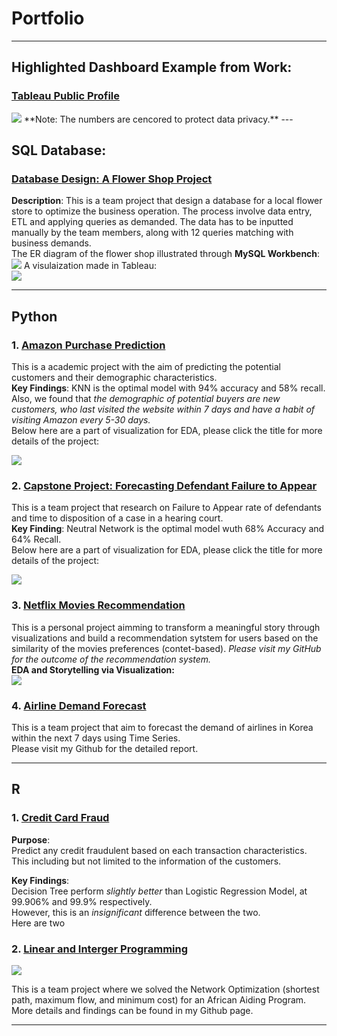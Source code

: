 # Portfolio

---
## Highlighted Dashboard Example from Work: 

### [Tableau Public Profile](https://public.tableau.com/app/profile/minh.nguyen1290)

<img src="Category.png?raw=true"/>
**Note: The numbers are cencored to protect data privacy.**
---

## SQL Database:

### [Database Design: A Flower Shop Project](https://github.com/huuminhn/SQL_Data_Base_Design_Flower_Shop)
**Description**: This is a team project that design a database for a local flower store to optimize the business operation. The process involve data entry, ETL and applying queries as demanded. The data has to be inputted manually by the team members, along with 12 queries matching with business demands.  
The ER diagram of the flower shop illustrated through **MySQL Workbench**:  
<img src="Flower_ER.png?raw=true"/>
A visulaization made in Tableau:  
<img src="flowershop.png?raw=true"/>

---


## Python


### 1. [Amazon Purchase Prediction](https://github.com/huuminhn/Amazon_Purchase_Prediction)  
This is a academic project with the aim of predicting the potential customers and their demographic characteristics.  
**Key Findings**: KNN is the optimal model with 94% accuracy and 58% recall. Also, we found that *the demographic of potential buyers are new customers, who last visited the website within 7 days and have a habit of visiting Amazon every 5-30 days.*  
Below here are a part of visualization for EDA, please click the title for more details of the project:  

<img src="amazon_appendix.png?raw=true"/>  

### 2. [Capstone Project: Forecasting Defendant Failure to Appear](https://github.com/huuminhn/Capstone_Project)  
This is a team project that research on Failure to Appear rate of defendants and time to disposition of a case in a hearing court.  
**Key Finding**: Neutral Network is the optimal model wuth 68% Accuracy and 64% Recall.  
Below here are a part of visualization for EDA, please click the title for more details of the project:  

<img src="capstone.png?raw=true"/> 

### 3. [Netflix Movies Recommendation](https://github.com/huuminhn/Netflix_Visualization_Recommendation)  
This is a personal project aimming to transform a meaningful story through visualizations and build a recommendation sytstem for users based on
the similarity of the movies preferences (contet-based). *Please visit my GitHub for the outcome of the recommendation system.*    
**EDA and Storytelling via Visualization:**  
<img src="Netflix_Charts.jpg?raw=true"/>  


### 4. [Airline Demand Forecast](https://github.com/huuminhn/Airline_Demand_Forecast)  
This is a team project that aim to forecast the demand of airlines in Korea within the next 7 days using Time Series.  
Please visit my Github for the detailed report.  

---
## R


### 1. [Credit Card Fraud](https://github.com/huuminhn/Credit_Fraud_R)
**Purpose**:  
Predict any credit fraudulent based on each transaction characteristics.
This including but not limited to the information of the customers.

**Key Findings**:    
Decision Tree perform *slightly better* than Logistic Regression Model, at 99.906% and 99.9% respectively.  
However, this is an *insignificant* difference between the two.  
Here are two 

### 2. [Linear and Interger Programming](https://github.com/huuminhn/Linear_and_NonLinear_Programming)  
<img src="Linear_resize.jpg?raw=true"/>  

This is a team project where we solved the Network Optimization (shortest path, maximum flow, and minimum cost) for an African Aiding Program.  
More details and findings can be found in my Github page.  

---


<p style="font-size:25px">
<!-- Remove above link if you don't want to attibute -->
